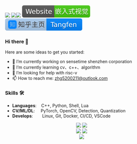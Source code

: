 ![](https://komarev.com/ghpvc/?username=HarleysZhang&label=PROFILE+VIEWS)
![](https://img.shields.io/github/followers/HarleysZhang?style=social)![](https://img.shields.io/github/stars/HarleysZhang?style=social)
[![website](icons/Website-armcvai-brightgreen.svg)](http://www.armcvai.com/)
[![zhihu](icons/Home-on-Zhihu.svg)](https://www.zhihu.com/people/tang-fen-44-49)

### Hi there 👋

Here are some ideas to get you started:
- 🔭 I’m currently working on sensetime shenzhen corporation
- 🌱 I’m currently learning cv、c++、algorithm
- 🤔 I’m looking for help with risc-v
- 📫 How to reach me: zhg5200211@outlook.com

### Skills 🛠️
- **Languages**: &nbsp;&nbsp;                C++, Python, Shell, Lua
- **CV/ML/DL**: &nbsp;&nbsp;&nbsp;           PyTorch, OpenCV, Detection, Quantization
- **Develops**:  &nbsp;&nbsp;&nbsp;&nbsp;    Linux, Git, Docker, CI/CD, VSCode

<!-- GitHub Readme Stats -->
<div align="center">
  <img height="180px" src="https://github-readme-stats.vercel.app/api?username=HarleysZhang&theme=algolia&show_icons=trueline_height=21" />
  <img height="180px" src="https://github-readme-stats.vercel.app/api/top-langs/?username=HarleysZhang&theme=algolia&layout=compact" />
</div>

<!-- GitHub Profile Trophy & GitHub Streak Stats -->
<div align="center">
 <img height="205px" src="https://github-profile-trophy.vercel.app/?username=HarleysZhang&theme=algolia&row=2&column=3&no-frame=true" />
 <img height="205px" src="https://github-readme-streak-stats.herokuapp.com/?user=HarleysZhang&theme=algolia" />
</div>

<!-- GitHub Activity Graph -->
<div align="center"><img height="295px" src="https://activity-graph.herokuapp.com/graph?username=HarleysZhang&theme=react-dark&color=00ADFF&bg_color=010F2C" /></div>
